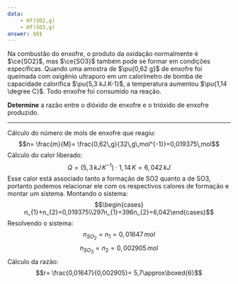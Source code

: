 ```yaml
---
data:
    - Hf(SO2,g)
    - Hf(SO3,g)
answer: $6$
---
```


Na combustão do enxofre, o produto da oxidação normalmente é $\ce{SO2}$, mas $\ce{SO3}$ também pode se formar em condições específicas. Quando uma amostra de $\pu{0,62 g}$ de enxofre foi queimada com oxigênio ultrapuro em um calorímetro de bomba de capacidade calorífica $\pu{5,3 kJ.K-1}$, a temperatura aumentou $\pu{1,14 \degree C}$. Todo enxofre foi consumido na reação.

**Determine** a razão entre o dióxido de enxofre e o trióxido de enxofre produzido.

---

Cálculo do número de mols de enxofre que reagiu:
$$n= \frac{m}{M}= \frac{0,62\,g}{32\,g\,mol^{-1}}=0,019375\,mol$$
Cálculo do calor liberado:
$$Q=(5,3\,kJ\,K^{-1})\cdot1,14\,K=6,042\,kJ$$
Esse calor está associado tanto a formação de SO2 quanto a de SO3, portanto podemos relacionar ele com os respectivos calores de formação e montar um sistema.
Montando o sistema:
$$\begin{cases} n_{1}+n_{2}=0,019375\\297n_{1}+396n_{2}=6,042\end{cases}$$
Resolvendo o sistema:
$$n_{SO_{2}}=n_{1}=0,01647\,mol$$
$$n_{SO_{3}}=n_{2}=0,002905\,mol$$
Cálculo da razão:
$$r= \frac{0,01647}{0,002905}= 5,7\approx\boxed{6}$$